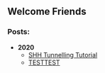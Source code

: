 ## Welcome Friends




### Posts:
- **2020**
  - [SHH Tunnelling Tutorial](/posts/2020/ssh_tunneling/)
  - [TESTTEST](/posts/2020/test.html)
